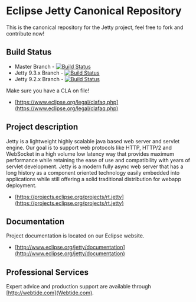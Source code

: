 Eclipse Jetty Canonical Repository
==================================

This is the canonical repository for the Jetty project, feel free to fork and contribute now!  

Build Status
------------

- Master Branch - [![Build Status](http://ci.webtide.net:9099/build/job/jetty-master/badge/icon)](http://ci.webtide.net:9099/build/job/jetty-master/)
- Jetty 9.3.x Branch - [![Build Status](http://ci.webtide.net:9099/build/job/jetty-9.3.x/badge/icon)](http://ci.webtide.net:9099/build/job/jetty-9.3.x/)
- Jetty 9.2.x Branch - [![Build Status](http://ci.webtide.net:9099/build/job/jetty-9.2.x/badge/icon)](http://ci.webtide.net:9099/build/job/jetty-9.2.x/)

Make sure you have a CLA on file!

- [https://www.eclipse.org/legal/clafaq.php](https://www.eclipse.org/legal/clafaq.php)

Project description
-------------------

Jetty is a lightweight highly scalable java based web server and servlet engine.
Our goal is to support web protocols like HTTP, HTTP/2 and WebSocket in a high
volume low latency way that provides maximum performance while retaining the ease
of use and compatibility with years of servlet development. Jetty is a modern
fully async web server that has a long history as a component oriented technology
easily embedded into applications while still offering a solid traditional
distribution for webapp deployment.

- [https://projects.eclipse.org/projects/rt.jetty](https://projects.eclipse.org/projects/rt.jetty)

Documentation
-------------

Project documentation is located on our Eclipse website.

- [http://www.eclipse.org/jetty/documentation](http://www.eclipse.org/jetty/documentation)

Professional Services
---------------------

Expert advice and production support are available through [http://webtide.com](Webtide.com).
